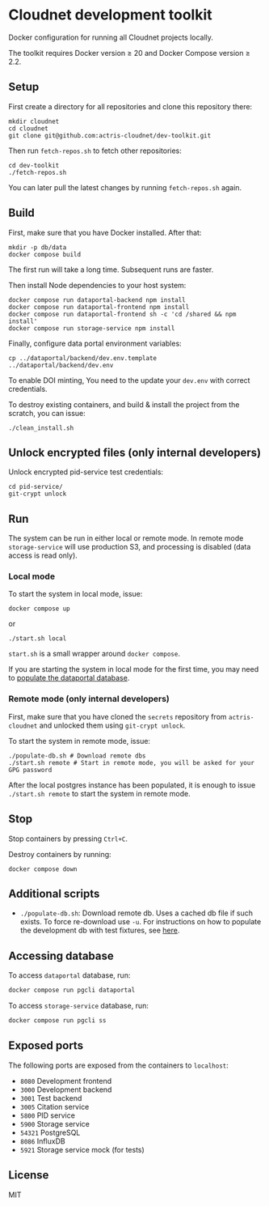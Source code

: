 # Cloudnet development toolkit

Docker configuration for running all Cloudnet projects locally.

The toolkit requires Docker version ≥ 20 and Docker Compose version ≥ 2.2.

## Setup

First create a directory for all repositories and clone this repository there:

```shell
mkdir cloudnet
cd cloudnet
git clone git@github.com:actris-cloudnet/dev-toolkit.git
```

Then run `fetch-repos.sh` to fetch other repositories:

```shell
cd dev-toolkit
./fetch-repos.sh
```

You can later pull the latest changes by running `fetch-repos.sh` again.

## Build

First, make sure that you have Docker installed. After that:

```shell
mkdir -p db/data
docker compose build
```

The first run will take a long time. Subsequent runs are faster.

Then install Node dependencies to your host system:

```shell
docker compose run dataportal-backend npm install
docker compose run dataportal-frontend npm install
docker compose run dataportal-frontend sh -c 'cd /shared && npm install'
docker compose run storage-service npm install
```

Finally, configure data portal environment variables:

```shell
cp ../dataportal/backend/dev.env.template ../dataportal/backend/dev.env
```

To enable DOI minting, You need to the update your `dev.env` with correct credentials.

To destroy existing containers, and build & install the project from the scratch, you can issue:

```shell
./clean_install.sh
```

## Unlock encrypted files (only internal developers)

Unlock encrypted pid-service test credentials:

```shell
cd pid-service/
git-crypt unlock
```

## Run

The system can be run in either local or remote mode. In remote mode `storage-service` will use production S3,
and processing is disabled (data access is read only).

### Local mode

To start the system in local mode, issue:

```shell
docker compose up
```

or

```shell
./start.sh local
```

`start.sh` is a small wrapper around `docker compose`.

If you are starting the system in local mode for the first time, you may need to [populate the dataportal database](https://github.com/actris-cloudnet/dataportal/#populating-the-database).

### Remote mode (only internal developers)

First, make sure that you have cloned the `secrets` repository from `actris-cloudnet` and unlocked them using `git-crypt unlock`.

To start the system in remote mode, issue:

```shell
./populate-db.sh # Download remote dbs
./start.sh remote # Start in remote mode, you will be asked for your GPG password
```

After the local postgres instance has been populated, it is enough to issue `./start.sh remote` to start the system in remote mode.

## Stop

Stop containers by pressing `Ctrl+C`.

Destroy containers by running:

```shell
docker compose down
```

## Additional scripts

- `./populate-db.sh`: Download remote db. Uses a cached db file if such exists. To force re-download use `-u`.
For instructions on how to populate the development db with test fixtures, see [here](https://github.com/actris-cloudnet/dataportal/#populating-the-database).

## Accessing database

To access `dataportal` database, run:

```sh
docker compose run pgcli dataportal
```

To access `storage-service` database, run:

```sh
docker compose run pgcli ss
```

## Exposed ports

The following ports are exposed from the containers to `localhost`:

- `8080` Development frontend
- `3000` Development backend
- `3001` Test backend
- `3005` Citation service
- `5800` PID service
- `5900` Storage service
- `54321` PostgreSQL
- `8086` InfluxDB
- `5921` Storage service mock (for tests)

## License

MIT
